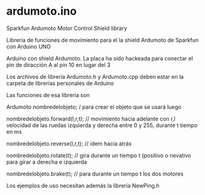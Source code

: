 ardumoto.ino
============

Sparkfun Ardumoto Motor Control Shield library

Librería de funciones de movimiento para el la shield Ardumoto de Sparkfun con Arduino UNO

Arduino con shield Ardumoto. La placa ha sido hackeada para conectar el pin de diracción A al pin 10 en lugar del 3

Los archivos de librería Ardumoto.h y Ardumoto.cpp deben estar en la carpeta de librerías personales de Arduino

Las funciones de esa librería son

Ardumoto nombredelobjeto; / para crear el objeto que se usará luego

nombredelobjeto.forward(l,r,t); // movimiento hacia adelante con r,l velocidad de las ruedas izquierda y derecha entre 0 y 255, durante t tiempo en ms

nombredelobjeto.reverse(l,r,t); // idem hacia atrás

nombredelobjeto.rotate(t); // gira durante un tiempo t (positivo o nevativo para girar a derecha e izquierda

nombredelobjeto.brake(t); // para durante un tiempo t los dos motores

Los ejemplos de uso necesitan además la librería NewPing.h
